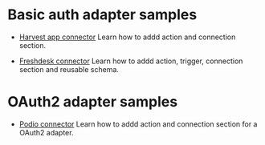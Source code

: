# Basic auth adapter samples
- [Harvest app connector](https://github.com/workato/adapter_sdk/blob/master/basic_auth/harvest_connector.rb)
  Learn how to addd action and connection section.

- [Freshdesk connector](https://github.com/workato/adapter_sdk/blob/master/basic_auth/freshdesk_connector.rb)
  Learn how to addd action, trigger, connection section and reusable schema.

# OAuth2 adapter samples
- [Podio connector](https://github.com/workato/adapter_sdk/blob/master/oauth2/podio_connector.rb)
  Learn how to addd action and connection section for a OAuth2 adapter.
